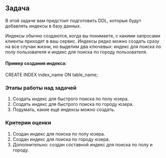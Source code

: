 ## Задача

В этой задаче вам предстоит подготовить DDL, которые будут добавлять индексы в базу данных.

Индексы обычно создаются, когда вы понимаете, с какими запросами клиенты приходят в ваш сервис. Индексы редко можно создать сразу на все случаи жизни, но выделим два ключевых: индекс для поиска по полу пользователя и индекс для поиска по городу пользователя.



#### Пример создания индекса:

CREATE INDEX index_name ON table_name;


### Этапы работы над задачей

1. Создать индекс для быстрого поиска по полу юзера.
2. Создать индекс для быстрого поиска по городу юзера.
3. Подумать, какие ещё индексы можно создать.


### Критерии оценки

1. Создан индекс для поиска по полу юзера.
2. Создан индекс для поиска по городу юзера.
3. Дополнительно: создан составной индекс для поиска по полу и городу.
